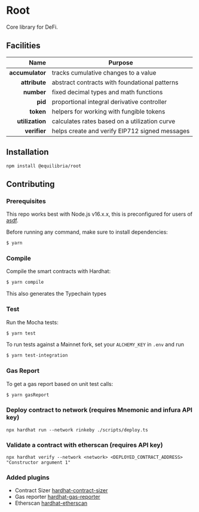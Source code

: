 # Root

Core library for DeFi.

## Facilities
| Name            | Purpose                                        |
|             ---:|------------------------------------------------|
| **accumulator** | tracks cumulative changes to a value           |
| **attribute**   | abstract contracts with foundational patterns  |
| **number**      | fixed decimal types and math functions         |
| **pid**         | proportional integral derivative controller    |
| **token**       | helpers for working with fungible tokens       |
| **utilization** | calculates rates based on a utilization curve  |
| **verifier**    | helps create and verify EIP712 signed messages |

## Installation

```
npm install @equilibria/root
```

## Contributing

### Prerequisites

This repo works best with Node.js v16.x.x, this is preconfigured for users of [asdf](https://asdf-vm.com/).

Before running any command, make sure to install dependencies:

```sh
$ yarn
```

### Compile

Compile the smart contracts with Hardhat:

```sh
$ yarn compile
```

This also generates the Typechain types

### Test

Run the Mocha tests:

```sh
$ yarn test
```

To run tests against a Mainnet fork, set your `ALCHEMY_KEY` in `.env` and run

```sh
$ yarn test-integration
```

### Gas Report
To get a gas report based on unit test calls:

```sh
$ yarn gasReport
```

### Deploy contract to network (requires Mnemonic and infura API key)

```
npx hardhat run --network rinkeby ./scripts/deploy.ts
```

### Validate a contract with etherscan (requires API key)

```
npx hardhat verify --network <network> <DEPLOYED_CONTRACT_ADDRESS> "Constructor argument 1"
```

### Added plugins

- Contract Sizer [hardhat-contract-sizer](https://github.com/ItsNickBarry/hardhat-contract-sizer)
- Gas reporter [hardhat-gas-reporter](https://hardhat.org/plugins/hardhat-gas-reporter.html)
- Etherscan [hardhat-etherscan](https://hardhat.org/plugins/nomiclabs-hardhat-etherscan.html)
